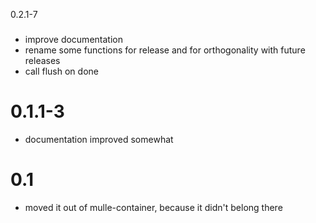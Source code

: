 0.2.1-7
###

* improve documentation
* rename some functions for release and for orthogonality with future releases
* call flush on done


# 0.1.1-3

* documentation improved somewhat

# 0.1

* moved it out of mulle-container, because it didn't belong there
